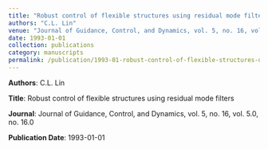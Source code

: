```yaml
---
title: "Robust control of flexible structures using residual mode filters"
authors: "C.L. Lin"
venue: "Journal of Guidance, Control, and Dynamics, vol. 5, no. 16, vol. 5.0, no. 16.0"
date: 1993-01-01
collection: publications
category: manuscripts
permalink: /publication/1993-01-robust-control-of-flexible-structures-using-residual-mode-filters
---
```


**Authors**: C.L. Lin

**Title**: Robust control of flexible structures using residual mode filters

**Journal**: Journal of Guidance, Control, and Dynamics, vol. 5, no. 16, vol. 5.0, no. 16.0

**Publication Date**: 1993-01-01
